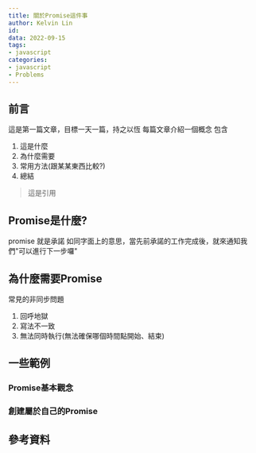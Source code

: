 ```yaml
---
title: 關於Promise這件事
author: Kelvin Lin
id: 
data: 2022-09-15
tags:
- javascript
categories:
- javascript
- Problems
---
```

## 前言
這是第一篇文章，目標一天一篇，持之以恆
每篇文章介紹一個概念
包含
1. 這是什麼
2. 為什麼需要
3. 常用方法(跟某某東西比較?)
4. 總結

> 這是引用

 


## Promise是什麼?
promise 就是承諾
如同字面上的意思，當先前承諾的工作完成後，就來通知我們"可以進行下一步囉"
## 為什麼需要Promise 
常見的非同步問題
1. 回呼地獄
2. 寫法不一致
3. 無法同時執行(無法確保哪個時間點開始、結束)
## 一些範例
### Promise基本觀念
### 創建屬於自己的Promise

## 參考資料



